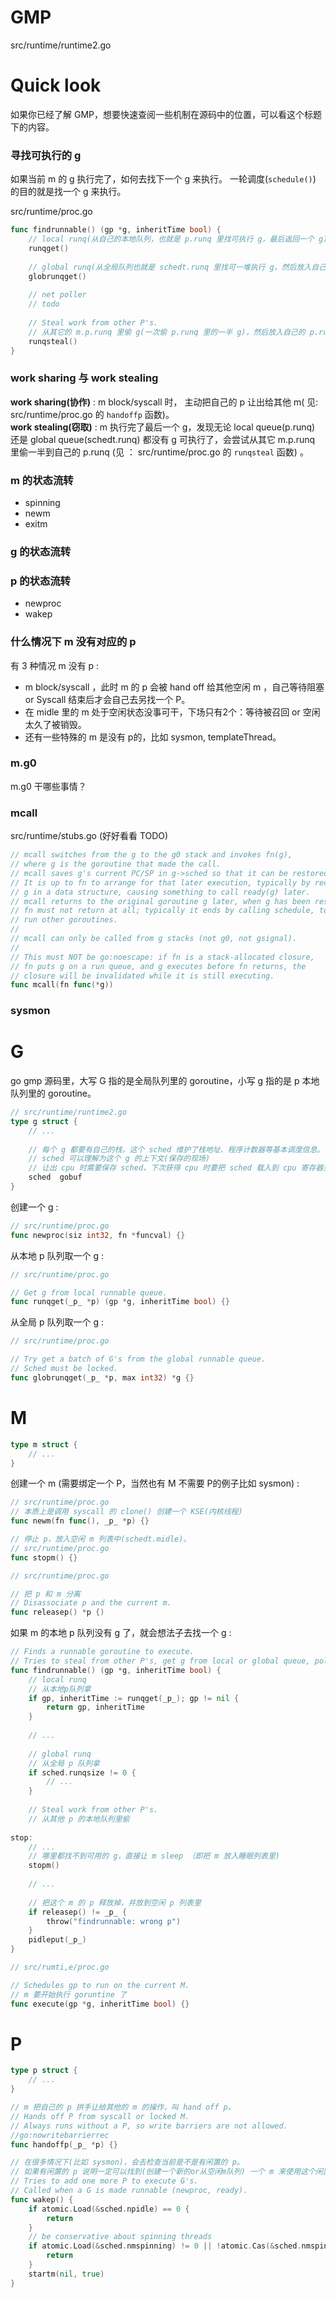 # GMP  

src/runtime/runtime2.go  

# Quick look

如果你已经了解 GMP，想要快速查阅一些机制在源码中的位置，可以看这个标题下的内容。  

### 寻找可执行的 g   

如果当前 m 的 g 执行完了，如何去找下一个 g 来执行。 一轮调度(`schedule()`) 的目的就是找一个 g 来执行。  

src/runtime/proc.go 
```go
func findrunnable() (gp *g, inheritTime bool) {
    // local runq(从自己的本地队列，也就是 p.runq 里找可执行 g，最后返回一个 g)  
    runqget()
	
    // global runq(从全局队列也就是 schedt.runq 里找可一堆执行 g，然后放入自己的 p.runq，最后返回一个 g)
    globrunqget()
    
    // net poller 
    // todo  
    
    // Steal work from other P's.
    // 从其它的 m.p.runq 里偷 g(一次偷 p.runq 里的一半 g)，然后放入自己的 p.runq，最后返回一个 g 
    runqsteal()
}
```
### work sharing 与 work stealing  

**work sharing(协作)** : m block/syscall 时， 主动把自己的 p 让出给其他 m( 见: src/runtime/proc.go 的 `handoffp` 函数)。   
**work stealing(窃取)** : m 执行完了最后一个 g，发现无论 local queue(p.runq) 还是 global queue(schedt.runq) 都没有 g 可执行了，会尝试从其它 m.p.runq 里偷一半到自己的 p.runq (见 ： src/runtime/proc.go 的 `runqsteal` 函数) 。  
  

### m 的状态流转  

* spinning  
* newm 
* exitm  

### g 的状态流转  


### p 的状态流转 

* newproc   
* wakep

### 什么情况下 m 没有对应的 p


有 3 种情况 m 没有 p :  

* m block/syscall ，此时 m 的 p 会被 hand off 给其他空闲 m ，自己等待阻塞 or Syscall 结束后才会自己去另找一个 P。  
* 在 midle 里的 m 处于空闲状态没事可干，下场只有2个：等待被召回 or 空闲太久了被销毁。     
* 还有一些特殊的 m  是没有 p的，比如 sysmon, templateThread。

### m.g0 

m.g0 干哪些事情？ 

### mcall

src/runtime/stubs.go (好好看看 TODO)

```go
// mcall switches from the g to the g0 stack and invokes fn(g),
// where g is the goroutine that made the call.
// mcall saves g's current PC/SP in g->sched so that it can be restored later.
// It is up to fn to arrange for that later execution, typically by recording
// g in a data structure, causing something to call ready(g) later.
// mcall returns to the original goroutine g later, when g has been rescheduled.
// fn must not return at all; typically it ends by calling schedule, to let the m
// run other goroutines.
//
// mcall can only be called from g stacks (not g0, not gsignal).
//
// This must NOT be go:noescape: if fn is a stack-allocated closure,
// fn puts g on a run queue, and g executes before fn returns, the
// closure will be invalidated while it is still executing.
func mcall(fn func(*g))
```


### sysmon  





# G  

go gmp 源码里，大写 G 指的是全局队列里的 goroutine，小写 g 指的是 p 本地队列里的 goroutine。  

```go
// src/runtime/runtime2.go
type g struct {
    // ...
    
    // 每个 g 都要有自己的栈，这个 sched 维护了栈地址、程序计数器等基本调度信息。 
    // sched 可以理解为这个 g 的上下文(保存的现场)   
    // 让出 cpu 时需要保存 sched，下次获得 cpu 时要把 sched 载入到 cpu 寄存器里   
    sched  gobuf 
}
```
创建一个 g :  
```go
// src/runtime/proc.go  
func newproc(siz int32, fn *funcval) {}
```

从本地 p 队列取一个 g :  
```go
// src/runtime/proc.go

// Get g from local runnable queue.
func runqget(_p_ *p) (gp *g, inheritTime bool) {}
```

从全局 p 队列取一个 g : 
```go
// src/runtime/proc.go

// Try get a batch of G's from the global runnable queue.
// Sched must be locked.
func globrunqget(_p_ *p, max int32) *g {}
```

# M 
```go
type m struct {
    // ...	
}
```

创建一个 m (需要绑定一个 P，当然也有 M 不需要 P的例子比如 sysmon) :     

```go
// src/runtime/proc.go  
// 本质上是调用 syscall 的 clone() 创建一个 KSE(内核线程)  
func newm(fn func(), _p_ *p) {}
```

```go
// 停止 p，放入空闲 m 列表中(schedt.midle)。 
// src/runtime/proc.go  
func stopm() {}
```

```go
// src/runtime/proc.go  

// 把 p 和 m 分离
// Disassociate p and the current m.
func releasep() *p {)
```

如果 m 的本地 p 队列没有 g 了，就会想法子去找一个 g :  
```go
// Finds a runnable goroutine to execute.
// Tries to steal from other P's, get g from local or global queue, poll network.
func findrunnable() (gp *g, inheritTime bool) {
    // local runq 
    // 从本地p队列拿 
    if gp, inheritTime := runqget(_p_); gp != nil {
        return gp, inheritTime
    }
    
    // ... 
    
    // global runq 
    // 从全局 p 队列拿 
    if sched.runqsize != 0 {
        // ... 
    }
    
    // Steal work from other P's.
    // 从其他 p 的本地队列里偷 
    
stop:
    // ... 
    // 哪里都找不到可用的 g，直接让 m sleep （即把 m 放入睡眠列表里)
    stopm()
    
    // ... 
    
    // 把这个 m 的 p 释放掉，并放到空闲 p 列表里  
    if releasep() != _p_ {
        throw("findrunnable: wrong p")
    }
    pidleput(_p_)
}
```

```go
// src/rumti,e/proc.go

// Schedules gp to run on the current M.
// m 要开始执行 goruntine 了
func execute(gp *g, inheritTime bool) {}
```

# P  
```go
type p struct {
    // ...
}
```

```go 
// m 把自己的 p 拱手让给其他的 m 的操作，叫 hand off p。  
// Hands off P from syscall or locked M.
// Always runs without a P, so write barriers are not allowed.
//go:nowritebarrierrec 
func handoffp(_p_ *p) {}
```

```go
// 在很多情况下(比如 sysmon)，会去检查当前是不是有闲置的 p。  
// 如果有闲置的 p 说明一定可以找到(创建一个新的or从空闲m队列) 一个 m 来使用这个闲置的 p。 因为 m 和 p 是一一对应的嘛  
// Tries to add one more P to execute G's.
// Called when a G is made runnable (newproc, ready).
func wakep() {
    if atomic.Load(&sched.npidle) == 0 {
        return
    }
    // be conservative about spinning threads
    if atomic.Load(&sched.nmspinning) != 0 || !atomic.Cas(&sched.nmspinning, 0, 1) {
        return
    }
    startm(nil, true)
}
```




